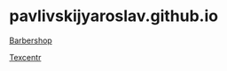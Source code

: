 # pavlivskijyaroslav.github.io
[Barbershop](https://pavlivskijyaroslav.github.io/Barbershop/)  

[Texcentr](https://pavlivskijyaroslav.github.io/Texcentr/)
